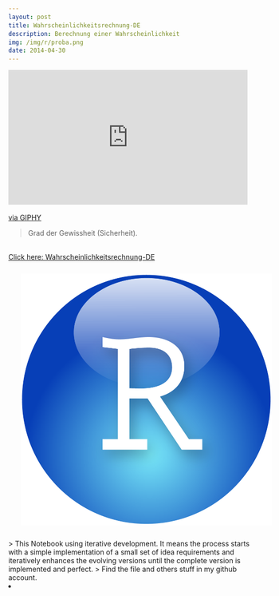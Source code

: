 ```yaml
---
layout: post
title: Wahrscheinlichkeitsrechnung-DE
description: Berechnung einer Wahrscheinlichkeit
img: /img/r/proba.png
date: 2014-04-30
---
```


<iframe src="https://giphy.com/embed/p3KieTPa7p3wtEBQMD" width="480" height="270" frameBorder="0" class="giphy-embed" allowFullScreen></iframe><p><a href="https://giphy.com/gifs/hands-poker-probability-p3KieTPa7p3wtEBQMD">via GIPHY</a></p>

> Grad der Gewissheit (Sicherheit).



<Br>
<a href="https://itsmecevi.github.io/default-r-graphs/">Click here: Wahrscheinlichkeitsrechnung-DE</a>
<Br>
<img class="col one right" src="/img/r/r-studio.png" style="padding:25px">
<Br>
> This Notebook using iterative development. It means the process starts with a simple implementation of a small set of idea requirements and iteratively enhances the evolving versions until the complete version is implemented and perfect.
> Find the file and others stuff in my github account.
<li>
<a id="icon" href="https://github.com/itsmecevi" target="_blank"><i class="fa fa-github fa-fw fa-2x"></i></a>
</li>
